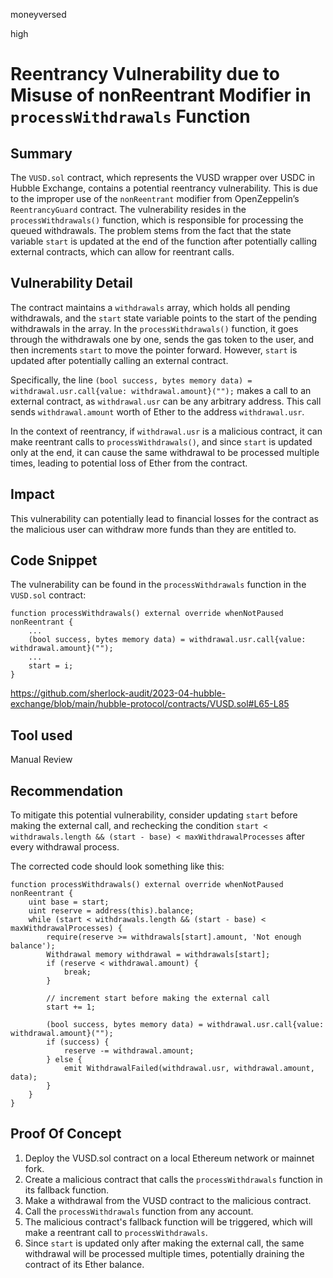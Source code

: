 moneyversed

high

# Reentrancy Vulnerability due to Misuse of nonReentrant Modifier in `processWithdrawals` Function

## Summary

The `VUSD.sol` contract, which represents the VUSD wrapper over USDC in Hubble Exchange, contains a potential reentrancy vulnerability. This is due to the improper use of the `nonReentrant` modifier from OpenZeppelin’s `ReentrancyGuard` contract. The vulnerability resides in the `processWithdrawals()` function, which is responsible for processing the queued withdrawals. The problem stems from the fact that the state variable `start` is updated at the end of the function after potentially calling external contracts, which can allow for reentrant calls.

## Vulnerability Detail

The contract maintains a `withdrawals` array, which holds all pending withdrawals, and the `start` state variable points to the start of the pending withdrawals in the array. In the `processWithdrawals()` function, it goes through the withdrawals one by one, sends the gas token to the user, and then increments `start` to move the pointer forward. However, `start` is updated after potentially calling an external contract.

Specifically, the line `(bool success, bytes memory data) = withdrawal.usr.call{value: withdrawal.amount}("");` makes a call to an external contract, as `withdrawal.usr` can be any arbitrary address. This call sends `withdrawal.amount` worth of Ether to the address `withdrawal.usr`.

In the context of reentrancy, if `withdrawal.usr` is a malicious contract, it can make reentrant calls to `processWithdrawals()`, and since `start` is updated only at the end, it can cause the same withdrawal to be processed multiple times, leading to potential loss of Ether from the contract.

## Impact

This vulnerability can potentially lead to financial losses for the contract as the malicious user can withdraw more funds than they are entitled to.

## Code Snippet

The vulnerability can be found in the `processWithdrawals` function in the `VUSD.sol` contract:

```solidity
function processWithdrawals() external override whenNotPaused nonReentrant {
    ...
    (bool success, bytes memory data) = withdrawal.usr.call{value: withdrawal.amount}("");
    ...
    start = i;
}
```

https://github.com/sherlock-audit/2023-04-hubble-exchange/blob/main/hubble-protocol/contracts/VUSD.sol#L65-L85

## Tool used

Manual Review

## Recommendation

To mitigate this potential vulnerability, consider updating `start` before making the external call, and rechecking the condition `start < withdrawals.length && (start - base) < maxWithdrawalProcesses` after every withdrawal process.

The corrected code should look something like this:

```solidity
function processWithdrawals() external override whenNotPaused nonReentrant {
    uint base = start;
    uint reserve = address(this).balance;
    while (start < withdrawals.length && (start - base) < maxWithdrawalProcesses) {
        require(reserve >= withdrawals[start].amount, 'Not enough balance');
        Withdrawal memory withdrawal = withdrawals[start];
        if (reserve < withdrawal.amount) {
            break;
        }

        // increment start before making the external call
        start += 1;

        (bool success, bytes memory data) = withdrawal.usr.call{value: withdrawal.amount}("");
        if (success) {
            reserve -= withdrawal.amount;
        } else {
            emit WithdrawalFailed(withdrawal.usr, withdrawal.amount, data);
        }
    }
}
```

## Proof Of Concept

1. Deploy the VUSD.sol contract on a local Ethereum network or mainnet fork.
2. Create a malicious contract that calls the `processWithdrawals` function in its fallback function.
3. Make a withdrawal from the VUSD contract to the malicious contract.
4. Call the `processWithdrawals` function from any account.
5. The malicious contract's fallback function will be triggered, which will make a reentrant call to `processWithdrawals`.
6. Since `start` is updated only after making the external call, the same withdrawal will be processed multiple times, potentially draining the contract of its Ether balance.